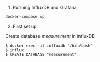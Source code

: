 1. Running InfluxDB and Grafana

```
docker-compose up
```

2. First set up

Create database _measurement_ in influxDB
```
$ docker exec -it influxdb "/bin/bash"
$ influx
$ CREATE DATABASE "measurement"
``` 